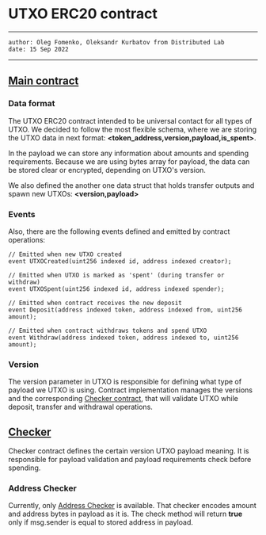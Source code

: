 # UTXO ERC20 contract

---
    author: Oleg Fomenko, Oleksandr Kurbatov from Distributed Lab 
    date: 15 Sep 2022 
---

## [Main contract](../contracts/IUTXOERC20.sol)

### Data format 
The UTXO ERC20 contract intended to be universal contact for all types of UTXO.
We decided to follow the most flexible schema,
where we are storing the UTXO data in next format: **<token_address,version,payload,is_spent>**.

In the payload we can store any information about amounts and spending requirements.
Because we are using bytes array for payload, the data can be stored clear or encrypted, depending on UTXO's version.

We also defined the another one data struct that holds transfer outputs and spawn new UTXOs: **<version,payload>**

### Events 
Also, there are the following events defined and emitted by contract operations:

```solidity
// Emitted when new UTXO created
event UTXOCreated(uint256 indexed id, address indexed creator);

// Emitted when UTXO is marked as 'spent' (during transfer or withdraw)
event UTXOSpent(uint256 indexed id, address indexed spender);

// Emitted when contract receives the new deposit
event Deposit(address indexed token, address indexed from, uint256 amount);

// Emitted when contract withdraws tokens and spend UTXO
event Withdraw(address indexed token, address indexed to, uint256 amount);
```

### Version

The version parameter in UTXO is responsible for defining what type of payload we UTXO is using. 
Contract implementation manages the versions and the corresponding [Checker contract](../contracts/IChecker.sol), 
that will validate UTXO while deposit, transfer and withdrawal operations.  

## [Checker](../contracts/IChecker.sol)

Checker contract defines the certain version UTXO payload meaning. 
It is responsible for payload validation and payload requirements check before spending. 

### Address Checker
Currently, only [Address Checker](../contracts/AddressChecker.sol) is available.
That checker encodes amount and address bytes in payload as it is. 
The check method will return __true__ only if msg.sender is equal to stored address in payload.  